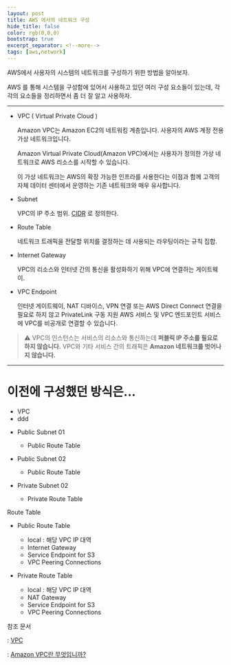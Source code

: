 ```yaml
---
layout: post
title: AWS 에서의 네트워크 구성
hide_title: false
color: rgb(0,0,0)
bootstrap: true
excerpt_separator: <!--more-->
tags: [aws,network]
---
```


AWS에서 사용자의 시스템의 네트워크를 구성하기 위한 방법을 알아보자.

<!--more-->

AWS 를 통해 시스템을 구성함에 있어서 사용하고 있던 여러 구성 요소들이 있는데, 각각의 요소들을 정리하면서 좀 더 잘 알고 사용하자.
 
<hr/>
 
* VPC ( Virtual Private Cloud )

  Amazon VPC는 Amazon EC2의 네트워킹 계층입니다. 사용자의 AWS 계정 전용 가상 네트워크입니다.

  Amazon Virtual Private Cloud(Amazon VPC)에서는 사용자가 정의한 가상 네트워크로 AWS 리소스를 시작할 수 있습니다. 

  이 가상 네트워크는 AWS의 확장 가능한 인프라를 사용한다는 이점과 함께 고객의 자체 데이터 센터에서 운영하는 기존 네트워크와 매우 유사합니다.


* Subnet

  VPC의 IP 주소 범위. [CIDR](https://en.wikipedia.org/wiki/Classless_Inter-Domain_Routing) 로 정의한다.


* Route Table

  네트워크 트래픽을 전달할 위치를 결정하는 데 사용되는 라우팅이라는 규칙 집합.


* Internet Gateway

  VPC의 리소스와 인터넷 간의 통신을 활성화하기 위해 VPC에 연결하는 게이트웨이.


* VPC Endpoint

  인터넷 게이트웨이, NAT 디바이스, VPN 연결 또는 AWS Direct Connect 연결을 필요로 하지 않고 PrivateLink 구동 지원 AWS 서비스 및 VPC 엔드포인트 서비스에 VPC를 비공개로 연결할 수 있습니다. 

> ⚠️ VPC의 인스턴스는 서비스의 리소스와 통신하는데 <b>퍼블릭 IP 주소를 필요로 하지 않습니다.</b> VPC와 기타 서비스 간의 트래픽은 <b>Amazon 네트워크를 벗어나지 않습니다.</b>


<hr/>

<H1>이전에 구성했던 방식은...</H1>

+ VPC
+ ddd
 - Public Subnet 01
   + Public Route Table
   
 - Public Subnet 02
   + Public Route Table
   
 - Private Subnet 02
   + Private Route Table

Route Table

 - Public Route Table
   + local : 해당 VPC IP 대역 
   + Internet Gateway
   + Service Endpoint for S3
   + VPC Peering Connections

 - Private Route Table
   + local : 해당 VPC IP 대역 
   + NAT Gateway
   + Service Endpoint for S3
   + VPC Peering Connections


참조 문서

 : [VPC](https://docs.aws.amazon.com/ko_kr/vpc/index.html)

 : [Amazon VPC란 무엇입니까?](https://docs.aws.amazon.com/ko_kr/vpc/latest/userguide/what-is-amazon-vpc.html)

